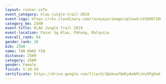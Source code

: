 ```yaml
---
layout: runner-info 
event_category: klau-jungle-trail-2019 
event-logo: https://res.cloudinary.com/raceyaya/image/upload/v1569072808/logo/klau-image_qwwxyw.png
category_km: 25KM 
event-title: KLAU Jungle Trail 2019 
event-location: Pasar Sg Klau, Pahang, Malaysia 
overall_rank: 64
gender_rank: 20
bib: 2580
name: TAN KWAI YIN
distance: 25KM
category: 25KM
gender: Female
finish: 5-10-59
certificate: https://drive.google.com/file/d/1QekuwfQmEyAaAHlsVu5PgEmd1Uc20X88/view?usp=sharing
---
```


